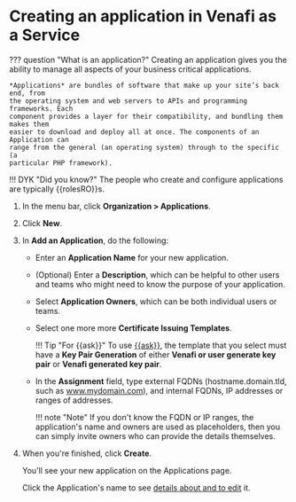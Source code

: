 # Creating an application in Venafi as a Service

??? question "What is an application?"
    Creating an application gives you the ability to manage all aspects of your business critical applications.

    *Applications* are bundles of software that make up your site’s back end, from
    the operating system and web servers to APIs and programming frameworks. Each
    component provides a layer for their compatibility, and bundling them makes them
    easier to download and deploy all at once. The components of an Application can
    range from the general (an operating system) through to the specific (a
    particular PHP framework).

!!! DYK "Did you know?"
    The people who create and configure applications are typically {{rolesRO}}s.

<!-- SNIPPET BEGIN APPLICATION STEPS -->

1. In the menu bar, click **Organization > Applications**.

2. Click **New**.

3. In **Add an Application**, do the following:
    - Enter an **Application Name** for your new application.
    - (Optional) Enter a **Description**, which can be helpful to other users and
      teams who might need to know the purpose of your application.          
    - Select **Application Owners**, which can be both individual users or teams.
    - Select one more more **Certificate Issuing Templates**.

        !!! Tip "For {{ask}}"
            To use [{{ask}}](what-is-automated-secure-keypair.md), the template that you select must have a **Key Pair Generation** of either **Venafi or user generate key pair**
            or **Venafi generated key pair**.


    - In the **Assignment** field, type external FQDNs (hostname.domain.tld,
      such as www.mydomain.com), and internal FQDNs, IP addresses or ranges of
      addresses.

        !!! note "Note"
            If you don't know the FQDN or IP ranges, the application's name and owners are used as placeholders, then you can simply invite owners who can provide the details themselves.

    
4. When you're finished, click **Create**.

    You'll see your new application on the Applications page.

    Click the Application's name to see [details about and to edit](edit-or-delete-application.md) it.

<!-- SNIPPET END APPLICATION STEPS -->
